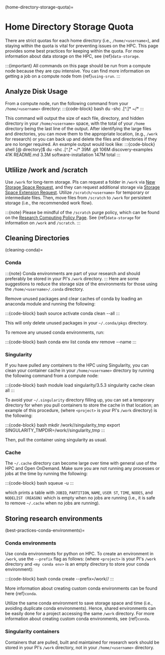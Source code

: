 (home-directory-storage-quota)=
# Home Directory Storage Quota

There are strict quotas for each home directory (i.e., `/home/<username>`), and staying within the quota is vital for preventing issues on the HPC. This page provides some best practices for keeping within the quota. For more information about data storage on the HPC, see {ref}`data-storage`.

:::{important}
All commands on this page should be run from a compute node because they are cpu intensive. You can find more information on getting a job on a compute node from {ref}`using-srun`.
:::

## Analyze Disk Usage
From a compute node, run the following command from your `/home/<username>` directory:
:::{code-block} bash
du -shc .[^.]* ~/*
:::

This command will output the size of each file, directory, and hidden directory in your `/home/<username>` space, with the total of your `/home` directory being the last line of the output. After identifying the large files and directories, you can move them to the appropriate location, (e.g., `/work` for research) or you can back up and delete the files and directories if they are no longer required. An example output would look like:
:::{code-block} shell
[<username>@<host> directory]$  du -shc .[^.]* ~/*
39M     .git
106M    discovery-examples
41K     README.md
3.3M    software-installation
147M    total
:::

## Utlilize /work and /scratch
Use `/work` for long-term storage. PIs can request a folder in `/work` via [New Storage Space Request], and they can request additional storage via [Storage Space Extension Request]. Utilize `/scratch/<username>` for temporary or intermediate files. Then, move files from `/scratch` to `/work` for persistent storage (i.e., the recommended work flow).

:::{note}
Please be mindful of the `/scratch` purge policy, which can be found on the [Research Computing Policy Page]. See {ref}`data-storage` for information on `/work` and `/scratch`.
:::

## Cleaning Directories
(cleaning-conda)=
### Conda

:::{note}
Conda environments are part of your research and should preferably be stored in your PI's `/work` directory.
:::
Here are some suggestions to reduce the storage size of the environments for those using the `/home/<username>/.conda` directory.

Remove unused packages and clear caches of conda by loading an anaconda module and running the following:

:::{code-block} bash
source activate <your environment>
conda clean --all
:::

This will only delete unused packages in your `~/.conda/pkgs` directory.

To remove any unused conda environments, run:

:::{code-block} bash
conda env list
conda env remove --name <your environment>
:::

### Singularity

If you have pulled any containers to the HPC using Singularity, you can clean your container cache in your `/home/<username>` directory by running the following command from a compute node:

:::{code-block} bash
module load singularity/3.5.3
singularity cache clean all
:::

To avoid your `~/.singularity` directory filling up, you can set a temporary directory for when you pull containers to store the cache in that location; an example of this procedure, (where `<project>` is your PI's `/work` directory) is the following:

:::{code-block} bash
mkdir /work/<project>/singularity_tmp
export SINGULARITY_TMPDIR=/work/<project>/singularity_tmp
:::

Then, pull the container using singularity as usual.

### Cache

The `~/.cache` directory can become large over time with general use of the HPC and Open OnDemand. Make sure you are not running any processes or jobs at the time by running the following:

:::{code-block} bash
squeue -u <username>
:::

which prints a table with `JOBID`, `PARTITION`, `NAME`, `USER ST`, `TIME`, `NODES`, and `NODELIST (REASON)` which is empty when no jobs are running (i.e., it is safe to remove `~/.cache` when no jobs are running).

## Storing research environments

(best-practices-conda-environments)=
### Conda environments

Use conda environments for python on HPC. To create an environment in `/work`, use the `--prefix` flag as follows: (where `<project>` is your PI's `/work` directory and `<my conda env>` is an empty directory to store your conda environment):

:::{code-block} bash
conda create --prefix=/work/<project>/<my conda env>
:::

More information about creating custom conda environments can be found here {ref}`conda`.

Utilize the same conda environment to save storage space and time (i.e., avoiding duplicate conda environments). Hence, shared environments can be easily done for a project accessing the same `/work` directory. For more information about creating custom conda environments, see {ref}`conda`.

### Singularity containers

Containers that are pulled, built and maintained for research work should be stored in your PI's `/work` directory, not in your `/home/<username>` directory.

[New Storage Space Request]: https://bit.ly/NURC-NewStorage
[Research Computing Policy Page]: https://rc.northeastern.edu/policy/
[Storage Space Extension Request]: https://bit.ly/NURC-StorageExtension
